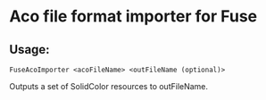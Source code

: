 # Aco file format importer for Fuse

## Usage:

```
FuseAcoImporter <acoFileName> <outFileName (optional)>
```

Outputs a set of SolidColor resources to outFileName.
